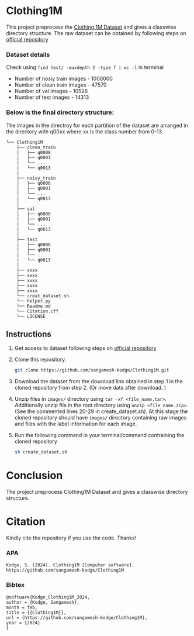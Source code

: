 # Clothing1M
This project preprocess the [Clothing 1M Dataset](https://www.cv-foundation.org/openaccess/content_cvpr_2015/papers/Xiao_Learning_From_Massive_2015_CVPR_paper.pdf) and gives a classwise directory structure. The raw dataset can be obtained by following steps on [official repository](https://github.com/Cysu/noisy_label?tab=readme-ov-file)

### Dataset details

Check using ```find test/ -maxdepth 2 -type f | wc -l``` in terminal
 
- Number of nosiy train images - 1000000 
- Number of clean train images - 47570
- Number of val images - 10526
- Number of test images - 14313

### Below is the final directory structure:
The images in the directroy for each partition of the dataset are arranged in the directory with q00xx where xx is the class number from 0-13.
```
└── Clothing1M
    ├── clean_train
    |   ├── q0000
    |   ├── q0001
    |   └── ...
    |   └── q0013
    |
    ├── noisy_train
    |   ├── q0000
    |   ├── q0001
    |   └── ...
    |   └── q0013
    |
    ├── val
    |   ├── q0000
    |   ├── q0001
    |   └── ...
    |   └── q0013
    |
    ├── test
    |   ├── q0000
    |   ├── q0001
    |   └── ...
    |   └── q0013
    |
    ├── xxxx
    ├── xxxx
    ├── xxxx
    ├── xxxx
    ├── xxxx
    └── creat_dataset.sh
    └── helper.py
    └── Readme.md
    └── Citation.cff
    └── LICENSE
```



## Instructions
1. Get access to dataset following steps on [official repository](https://github.com/Cysu/noisy_label?tab=readme-ov-file)
2. Clone this repository. 
    ```bash
    git clone https://github.com/sangamesh-kodge/Clothing1M.git
    ```
3. Download the dataset from the download link obtained in step 1 in the cloned repository from step 2. (Or move data after download. )
4. Unzip files in ```images/``` directory using ```tar -xf <file_name.tar>```. Additionally unzip file in the root directory using ```unzip <file_name.zip>```. (See the commented lines 20-29 in create_dataset.sh). At this stage the cloned repository should have ```images/``` directory containing raw images and files with the label information for each image. 
5. Run the following command in your terminal/command contraining the cloned repository 
 
    ```bash
    sh create_dataset.sh
    ```


# Conclusion

The project preprocess Clothing1M Dataset and gives a classwise directory structure.




# Citation
Kindly cite the repository if you use the code. Thanks!

### APA
```
Kodge, S. (2024). Clothing1M [Computer software]. https://github.com/sangamesh-kodge/Clothing1M
```

### Bibtex
```
@software{Kodge_Clothing1M_2024,
author = {Kodge, Sangamesh},
month = feb,
title = {{Clothing1M}},
url = {https://github.com/sangamesh-kodge/Clothing1M},
year = {2024}
}
```
